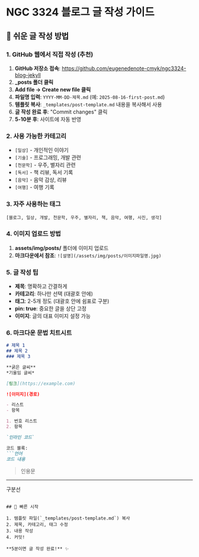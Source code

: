 # NGC 3324 블로그 글 작성 가이드

## 📝 쉬운 글 작성 방법

### 1. GitHub 웹에서 직접 작성 (추천)

1. **GitHub 저장소 접속**: https://github.com/eugenedenote-cmyk/ngc3324-blog-jekyll
2. **_posts 폴더 클릭**
3. **Add file → Create new file 클릭**
4. **파일명 입력**: `YYYY-MM-DD-제목.md` (예: `2025-08-16-first-post.md`)
5. **템플릿 복사**: `_templates/post-template.md` 내용을 복사해서 사용
6. **글 작성 완료 후**: "Commit changes" 클릭
7. **5-10분 후**: 사이트에 자동 반영

### 2. 사용 가능한 카테고리

- `[일상]` - 개인적인 이야기
- `[기술]` - 프로그래밍, 개발 관련
- `[천문학]` - 우주, 별자리 관련
- `[독서]` - 책 리뷰, 독서 기록
- `[음악]` - 음악 감상, 리뷰
- `[여행]` - 여행 기록

### 3. 자주 사용하는 태그

`[블로그, 일상, 개발, 천문학, 우주, 별자리, 책, 음악, 여행, 사진, 생각]`

### 4. 이미지 업로드 방법

1. **assets/img/posts/** 폴더에 이미지 업로드
2. **마크다운에서 참조**: `![설명](/assets/img/posts/이미지파일명.jpg)`

### 5. 글 작성 팁

- **제목**: 명확하고 간결하게
- **카테고리**: 하나만 선택 (대괄호 안에)
- **태그**: 2-5개 정도 (대괄호 안에 쉼표로 구분)
- **pin: true**: 중요한 글을 상단 고정
- **이미지**: 글의 대표 이미지 설정 가능

### 6. 마크다운 문법 치트시트

```markdown
# 제목 1
## 제목 2
### 제목 3

**굵은 글씨**
*기울임 글씨*

[링크](https://example.com)

![이미지](경로)

- 리스트
- 항목

1. 번호 리스트
2. 항목

`인라인 코드`

코드 블록:
```언어
코드 내용
```

> 인용문

---
구분선
```

## 🚀 빠른 시작

1. 템플릿 파일(`_templates/post-template.md`) 복사
2. 제목, 카테고리, 태그 수정
3. 내용 작성
4. 커밋!

**5분이면 글 작성 완료!** ✨
